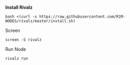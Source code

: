 <b> Install Rivalz </b>

```
bash <(curl -s https://raw.githubusercontent.com/R1M-NODES/rivalz/master/install.sh)
```
Screen

```
screen -S rivalz
```
Run Node

```
rivalz run
```
